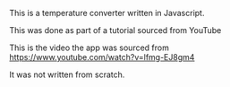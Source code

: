 This is a temperature converter written in Javascript.

This was done as part of a tutorial sourced from YouTube 

This is the video the app was sourced from https://www.youtube.com/watch?v=lfmg-EJ8gm4

It was not written from scratch.

